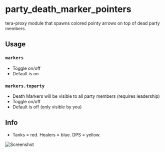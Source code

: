 # party_death_marker_pointers
tera-proxy module that spawns colored pointy arrows on top of dead party members.

## Usage
### `markers`
- Toggle on/off
- Default is on

### `markers.toparty`
- Death Markers will be visible to all party members (requires leadership)
- Toggle on/off
- Default is off (only visible by you)

## Info
- Tanks = red. Healers = blue. DPS = yellow.


![Screenshot](http://u.cubeupload.com/Owyn/TERAScreenShot201812.png)
